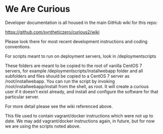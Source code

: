 We Are Curious
=======

Developer documentation is all housed in the main GitHub wiki for this repo:

https://github.com/syntheticzero/curious2/wiki

Please look there for most recent development instructions and coding conventions.

For scripts meant to run on deployment servers, look in /deploymentscripts

These folders are meant to be copied to the root of vanilla CentOS 7 servers, for example /deploymentscripts/installwebapp folder and all subfolders and files should be copied to a CentOS 7 server as /root/installwebapp. You can run the script by invoking /root/installwebapp/install from the shell, as root. It will create a curious user if it doesn't exist already, and install and configure the software for that particular server.

For more detail please see the wiki referenced above.

This file used to contain vagrant/docker instructions which were not up to date. We may add vagrant/docker instructions again, in future, but for now we are using the scripts noted above.
